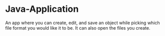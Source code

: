 # Java-Application
An app where you can create, edit, and save an object while picking which file format you would like it to be. It can also open the files you create.
